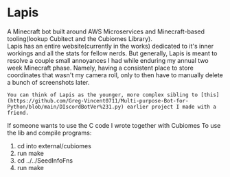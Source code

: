 <h1>Lapis</h1>
<p>
    A Minecraft bot built around AWS Microservices and Minecraft-based tooling(lookup Cubitect and the Cubiomes Library).<br/>
    Lapis has an entire website(currently in the works) dedicated to it's inner workings and all the stats for fellow nerds.
    But generally, Lapis is meant to resolve a couple small annoyances I had while enduring my 
    annual two week Minecraft phase. Namely, having a consistent place to store coordinates that wasn't my camera roll, only to then have to manually delete a bunch of screenshots later.<br/>

    You can think of Lapis as the younger, more complex sibling to [this](https://github.com/Greg-Vincent0711/Multi-purpose-Bot-for-Python/blob/main/DIscordBotVer%231.py) earlier project I made with a friend. 
    
</p>

If someone wants to use the C code I wrote together with Cubiomes
To use the lib and compile programs:
1. cd into external/cubiomes
2. run make
3. cd ../../SeedInfoFns
4. run make